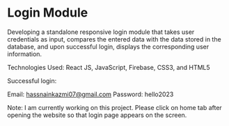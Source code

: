 # Login Module
Developing a standalone responsive login module that takes user credentials as input, compares the entered data with the data stored in the database, and upon
successful login, displays the corresponding user information.

Technologies Used: React JS, JavaScript, Firebase, CSS3, and HTML5

Successful login: 

Email: hassnainkazmi07@gmail.com
Password: hello2023

Note: I am currently working on this project.
Please click on home tab after opening the website so that login page appears on the screen.
